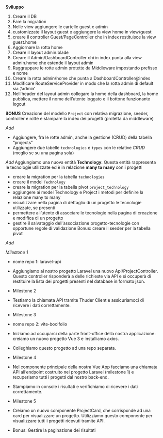 **Sviluppo**
1. Creare il DB
2. Fare la migration
3. Nelle view aggiungere le cartelle guest e admin
4. customizzate  il layout guest e aggiungere la view home in view/guest
5. creare il controller Guest/PageController che in index restituisce la view guest.home
6. Aggiornare la rotta home
7. Creare il layout admin.blade
8. Creare il Admin/DashboardController chi in index punta alla view admin.home che estende il layout admin
9. Raggruppare le rotte admin protette da Middleware impostando prefisso e nome
10. Creare la rotta admin/home che punta a DashboardController@index
11. Modificare RouteServiceProvider in modo che la rotta admin di default sia ‘/admin’
12. Nell’header del layout admin collegare la home della dashboard, la home pubblica, mettere il nome dell’utente loggato e il bottone funzionante logout

**BONUS**
Creazione del modello `Project` con relativa migrazione, seeder, controller e rotte e stampare la index  dei progetti (protetta da middleware)


*Add*
- Aggiungere, fra le rotte admin, anche la gestione (CRUD) della tabella “projects”
- Aggiungere due tabelle `technologies` e `types` con le relative *CRUD* (meglio se su una pagina sola)

*Add* 
Aggiungiamo una nuova entità **Technology**. Questa entità rappresenta le tecnologie utilizzate ed è in relazione **many to many** con i progetti

- creare la migration per la tabella `technologies`
- creare il model `Technology`
- creare la migration per la tabella pivot `project_technology`
- aggiungere ai model Technology e Project i metodi per definire la relazione many to many
- visualizzare nella pagina di dettaglio di un progetto le tecnologie utilizzate, se presenti
- permettere all’utente di associare le tecnologie nella pagina di creazione e modifica di un progetto
- gestire il salvataggio dell’associazione progetto-tecnologie con opportune regole di validazione
Bonus:
creare il seeder per la tabella pivot

*Add*

*Milestone 1*
- nome repo 1: laravel-api
- Aggiungiamo al nostro progetto Laravel una nuovo Api/ProjectController. Questo controller risponderà a delle richieste via API e si occuperà di restituire la lista dei     progetti presenti nel database in formato json.
- Milestone 2
- Testiamo la chiamata API tramite Thuder Client e assicuriamoci di ricevere i dati correttamente.
- Milestone 3
- nome repo 2: vite-boolfolio
- Iniziamo ad occuparci della parte front-office della nostra applicazione: creiamo un nuovo progetto Vue 3  e installiamo axios.
- Colleghiamo questo progetto ad una repo separata.
- Milestone 4
- Nel componente principale della nostra Vue App facciamo una chiamata API all’endpoint costruito nel progetto Laravel (milestone 1) e recuperiamo tutti i progetti dal nostro back-end.
- Stampiamo in console i risultati e verifichiamo di ricevere i dati correttamente.
- Milestone 5
- Creiamo un nuovo componente ProjectCard, che corrisponde ad una card per visualizzare un progetto. Utilizziamo questo componente per visualizzare tutti i progetti ricevuti tramite API.

- Bonus:
Gestire la paginazione dei risultati
